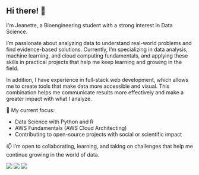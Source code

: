 ## Hi there! 👋 

I'm Jeanette, a Bioengineering student with a strong interest in Data Science.

I’m passionate about analyzing data to understand real-world problems and find evidence-based solutions. Currently, I’m specializing in data analysis, machine learning, and cloud computing fundamentals, and applying these skills in practical projects that help me keep learning and growing in the field.

In addition, I have experience in full-stack web development, which allows me to create tools that make data more accessible and visual. This combination helps me communicate results more effectively and make a greater impact with what I analyze.

🌱 My current focus:
- Data Science with Python and R
- AWS Fundamentals (AWS Cloud Architecting)
- Contributing to open-source projects with social or scientific impact

📫 I’m open to collaborating, learning, and taking on challenges that help me continue growing in the world of data.

 <!--
<div align="center">
  <a href="https://github.com/JeanetteBarrera">
  <img height="180em" src="https://github-readme-stats.vercel.app/api?username=JeanetteBarrera&show_icons=true&theme=dracula&include_all_commits=true&count_private=true"/>
  <img height="180em" src="https://github-readme-stats.vercel.app/api/top-langs/?username=JeanetteBarrera&layout=compact&langs_count=7&theme=dracula"/>
</div>
-->
<div> 
  <a href="https://codepen.io/Garcia-Barrera"><img src="https://img.shields.io/badge/-codepen-black?style=for-the-badge&logo=codepen&logoColor=white"></a>
  <a href="https://www.instagram.com/jeane.1097" target="_blank"><img src="https://img.shields.io/badge/-Instagram-%23E4405F?style=for-the-badge&logo=instagram&logoColor=white" target="_blank"></a>
  <a href="https://www.linkedin.com/in/jeanette-garcia-barrera-604533210/" target="_blank"><img src="https://img.shields.io/badge/-LinkedIn-%230077B5?style=for-the-badge&logo=linkedin&logoColor=white" target="_blank"></a> 
</div>
  
<!--
<img src="https://img.shields.io/badge/-GITHUB-black?style=for-the-badge&logo=github&logoColor=white">
-->
